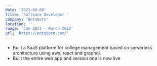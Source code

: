 ```yaml
---
date: '2021-09-08'
title: 'Software Developer '
company: 'Ontoborn'
location: ''
range: 'Jun 2021 - March 2022'
url: 'https://ontoborn.com/'
---
```


- Built a SaaS platform for college management based on serverless architecture using aws, react and graphql.
- Built the entire web app and version one is now live
